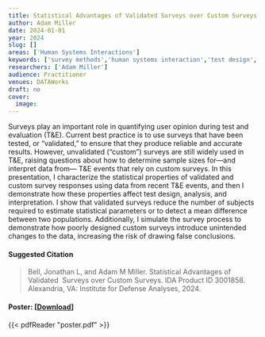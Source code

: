 ```yaml
---
title: Statistical Advantages of Validated Surveys over Custom Surveys
author: Adam Miller
date: 2024-01-01
year: 2024
slug: []
areas: ['Human Systems Interactions']
keywords: ['survey methods','human systems interaction','test design','statistics','sample size']
researchers: ['Adam Miller']
audience: Practitioner
venues: DATAWorks
draft: no
cover:
  image: 
---
```




Surveys play an important role in quantifying user opinion during test and evaluation (T&E). Current best practice is to use surveys that have been tested, or “validated,” to ensure that they produce reliable and accurate results. However, unvalidated (“custom”) surveys are still widely used in T&E, raising questions about how to determine sample sizes for—and interpret data from— T&E events that rely on custom surveys. In this presentation, I characterize the statistical properties of validated and custom survey responses using data from recent T&E events, and then I demonstrate how these properties affect test design, analysis, and interpretation. I show that validated surveys reduce the number of subjects required to estimate statistical parameters or to detect a mean difference between two populations. Additionally, I simulate the survey process to demonstrate how poorly designed custom surveys introduce unintended changes to the data, increasing the risk of drawing false conclusions.

#### Suggested Citation
> Bell, Jonathan L, and Adam M Miller. Statistical Advantages of Validated  Surveys over Custom Surveys. IDA Product ID 3001858. Alexandria, VA: Institute for Defense Analyses, 2024.





#### Poster: [[Download](poster.pdf)]
{{< pdfReader "poster.pdf" >}}
